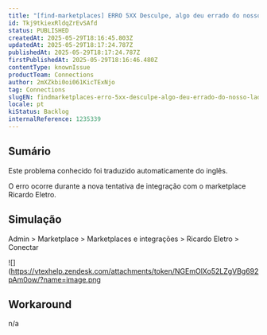 ```yaml
---
title: "[find-marketplaces] ERRO 5XX Desculpe, algo deu errado do nosso lado"
id: Tkj9tkiexRldqZrEvSAfd
status: PUBLISHED
createdAt: 2025-05-29T18:16:45.803Z
updatedAt: 2025-05-29T18:17:24.787Z
publishedAt: 2025-05-29T18:17:24.787Z
firstPublishedAt: 2025-05-29T18:16:46.480Z
contentType: knownIssue
productTeam: Connections
author: 2mXZkbi0oi061KicTExNjo
tag: Connections
slugEN: findmarketplaces-erro-5xx-desculpe-algo-deu-errado-do-nosso-lado
locale: pt
kiStatus: Backlog
internalReference: 1235339
---
```


## Sumário

<div class="alert alert-info">
  <p>Este problema conhecido foi traduzido automaticamente do inglês.</p>
</div>


O erro ocorre durante a nova tentativa de integração com o marketplace Ricardo Eletro.

## Simulação



Admin > Marketplace > Marketplaces e integrações > Ricardo Eletro > Conectar

 ![](https://vtexhelp.zendesk.com/attachments/token/NGEmOlXo52LZgVBg692pAm0ow/?name=image.png

## Workaround


n/a





